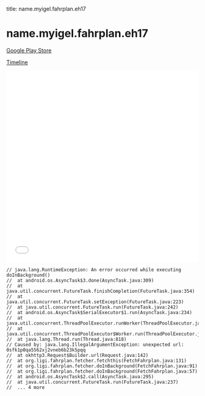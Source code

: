 title: name.myigel.fahrplan.eh17

# name.myigel.fahrplan.eh17

[Google Play Store](https://play.google.com/store/apps/details?id=name.myigel.fahrplan.eh17)

[Timeline](./vis-timeline.html)

<iframe src="./vis-timeline.html" width="100%" height="500px" style="border:none;"></iframe>

```
// java.lang.RuntimeException: An error occurred while executing doInBackground()
// 	at android.os.AsyncTask$3.done(AsyncTask.java:309)
// 	at java.util.concurrent.FutureTask.finishCompletion(FutureTask.java:354)
// 	at java.util.concurrent.FutureTask.setException(FutureTask.java:223)
// 	at java.util.concurrent.FutureTask.run(FutureTask.java:242)
// 	at android.os.AsyncTask$SerialExecutor$1.run(AsyncTask.java:234)
// 	at java.util.concurrent.ThreadPoolExecutor.runWorker(ThreadPoolExecutor.java:1113)
// 	at java.util.concurrent.ThreadPoolExecutor$Worker.run(ThreadPoolExecutor.java:588)
// 	at java.lang.Thread.run(Thread.java:818)
// Caused by: java.lang.IllegalArgumentException: unexpected url: 0sfk1p0qa5562xj2vneb6b23k5pqq
// 	at okhttp3.Request$Builder.url(Request.java:142)
// 	at org.ligi.fahrplan.fetcher.fetchthis(FetchFahrplan.java:131)
// 	at org.ligi.fahrplan.fetcher.doInBackground(FetchFahrplan.java:91)
// 	at org.ligi.fahrplan.fetcher.doInBackground(FetchFahrplan.java:57)
// 	at android.os.AsyncTask$2.call(AsyncTask.java:295)
// 	at java.util.concurrent.FutureTask.run(FutureTask.java:237)
// 	... 4 more

```



